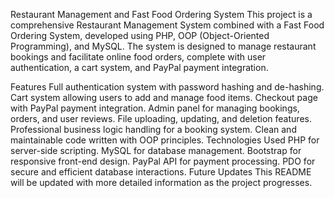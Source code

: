 Restaurant Management and Fast Food Ordering System
This project is a comprehensive Restaurant Management System combined with a Fast Food Ordering System, developed using PHP, OOP (Object-Oriented Programming), and MySQL. The system is designed to manage restaurant bookings and facilitate online food orders, complete with user authentication, a cart system, and PayPal payment integration.

Features
Full authentication system with password hashing and de-hashing.
Cart system allowing users to add and manage food items.
Checkout page with PayPal payment integration.
Admin panel for managing bookings, orders, and user reviews.
File uploading, updating, and deletion features.
Professional business logic handling for a booking system.
Clean and maintainable code written with OOP principles.
Technologies Used
PHP for server-side scripting.
MySQL for database management.
Bootstrap for responsive front-end design.
PayPal API for payment processing.
PDO for secure and efficient database interactions.
Future Updates
This README will be updated with more detailed information as the project progresses.
